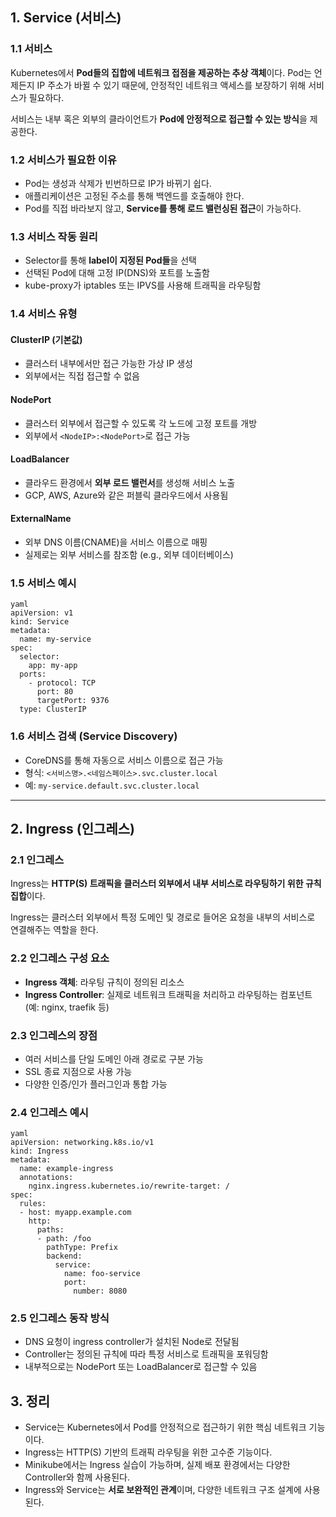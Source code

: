 ## 1. Service (서비스)

### 1.1 서비스
Kubernetes에서 **Pod들의 집합에 네트워크 접점을 제공하는 추상 객체**이다. Pod는 언제든지 IP 주소가 바뀔 수 있기 때문에, 안정적인 네트워크 액세스를 보장하기 위해 서비스가 필요하다.

서비스는 내부 혹은 외부의 클라이언트가 **Pod에 안정적으로 접근할 수 있는 방식**을 제공한다.

### 1.2 서비스가 필요한 이유
- Pod는 생성과 삭제가 빈번하므로 IP가 바뀌기 쉽다.
- 애플리케이션은 고정된 주소를 통해 백엔드를 호출해야 한다.
- Pod를 직접 바라보지 않고, **Service를 통해 로드 밸런싱된 접근**이 가능하다.

### 1.3 서비스 작동 원리
- Selector를 통해 **label이 지정된 Pod들**을 선택
- 선택된 Pod에 대해 고정 IP(DNS)와 포트를 노출함
- kube-proxy가 iptables 또는 IPVS를 사용해 트래픽을 라우팅함

### 1.4 서비스 유형

#### ClusterIP (기본값)
- 클러스터 내부에서만 접근 가능한 가상 IP 생성
- 외부에서는 직접 접근할 수 없음

#### NodePort
- 클러스터 외부에서 접근할 수 있도록 각 노드에 고정 포트를 개방
- 외부에서 `<NodeIP>:<NodePort>`로 접근 가능

#### LoadBalancer
- 클라우드 환경에서 **외부 로드 밸런서**를 생성해 서비스 노출
- GCP, AWS, Azure와 같은 퍼블릭 클라우드에서 사용됨

#### ExternalName
- 외부 DNS 이름(CNAME)을 서비스 이름으로 매핑
- 실제로는 외부 서비스를 참조함 (e.g., 외부 데이터베이스)

### 1.5 서비스 예시

```
yaml
apiVersion: v1
kind: Service
metadata:
  name: my-service
spec:
  selector:
    app: my-app
  ports:
    - protocol: TCP
      port: 80
      targetPort: 9376
  type: ClusterIP
```

### 1.6 서비스 검색 (Service Discovery)
- CoreDNS를 통해 자동으로 서비스 이름으로 접근 가능
- 형식: `<서비스명>.<네임스페이스>.svc.cluster.local`
- 예: `my-service.default.svc.cluster.local`

---

## 2. Ingress (인그레스)

### 2.1 인그레스
Ingress는 **HTTP(S) 트래픽을 클러스터 외부에서 내부 서비스로 라우팅하기 위한 규칙 집합**이다.

Ingress는 클러스터 외부에서 특정 도메인 및 경로로 들어온 요청을 내부의 서비스로 연결해주는 역할을 한다.

### 2.2 인그레스 구성 요소
- **Ingress 객체**: 라우팅 규칙이 정의된 리소스
- **Ingress Controller**: 실제로 네트워크 트래픽을 처리하고 라우팅하는 컴포넌트 (예: nginx, traefik 등)

### 2.3 인그레스의 장점
- 여러 서비스를 단일 도메인 아래 경로로 구분 가능
- SSL 종료 지점으로 사용 가능
- 다양한 인증/인가 플러그인과 통합 가능

### 2.4 인그레스 예시
```
yaml
apiVersion: networking.k8s.io/v1
kind: Ingress
metadata:
  name: example-ingress
  annotations:
    nginx.ingress.kubernetes.io/rewrite-target: /
spec:
  rules:
  - host: myapp.example.com
    http:
      paths:
      - path: /foo
        pathType: Prefix
        backend:
          service:
            name: foo-service
            port:
              number: 8080
```

### 2.5 인그레스 동작 방식
- DNS 요청이 ingress controller가 설치된 Node로 전달됨
- Controller는 정의된 규칙에 따라 특정 서비스로 트래픽을 포워딩함
- 내부적으로는 NodePort 또는 LoadBalancer로 접근할 수 있음

## 3. 정리
- Service는 Kubernetes에서 Pod를 안정적으로 접근하기 위한 핵심 네트워크 기능이다.
- Ingress는 HTTP(S) 기반의 트래픽 라우팅을 위한 고수준 기능이다.
- Minikube에서는 Ingress 실습이 가능하며, 실제 배포 환경에서는 다양한 Controller와 함께 사용된다.
- Ingress와 Service는 **서로 보완적인 관계**이며, 다양한 네트워크 구조 설계에 사용된다.